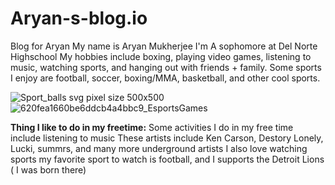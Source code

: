 # Aryan-s-blog.io

Blog for Aryan
My name is Aryan Mukherjee
I'm A sophomore at Del Norte Highschool
My hobbies include boxing, playing video games, listening to music, watching sports, and hanging out with friends + family.
Some sports I enjoy are football, soccer, boxing/MMA, basketball, and other cool sports.

![Sport_balls svg pixel size 500x500](https://github.com/user-attachments/assets/f58d20c5-ee67-4835-bdec-5c9b5241dc8d) 
![620fea1660be6ddcb4a4bbc9_EsportsGames](https://github.com/user-attachments/assets/e3a5ecbd-3225-42c3-9296-06624996602e)

**Thing I like to do in my freetime:**
Some activities I do in my free time include listening to music
  These artists include Ken Carson, Destory Lonely, Lucki, summrs, and many more underground artists
  I also love watching sports my favorite sport to watch is football, and I supports the Detroit Lions ( I was born there)
